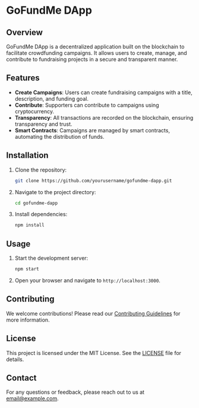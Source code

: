 # GoFundMe DApp

## Overview

GoFundMe DApp is a decentralized application built on the blockchain to facilitate crowdfunding campaigns. It allows users to create, manage, and contribute to fundraising projects in a secure and transparent manner.

## Features

- **Create Campaigns**: Users can create fundraising campaigns with a title, description, and funding goal.
- **Contribute**: Supporters can contribute to campaigns using cryptocurrency.
- **Transparency**: All transactions are recorded on the blockchain, ensuring transparency and trust.
- **Smart Contracts**: Campaigns are managed by smart contracts, automating the distribution of funds.

## Installation

1. Clone the repository:
   ```bash
   git clone https://github.com/yourusername/gofundme-dapp.git
   ```
2. Navigate to the project directory:
   ```bash
   cd gofundme-dapp
   ```
3. Install dependencies:
   ```bash
   npm install
   ```

## Usage

1. Start the development server:
   ```bash
   npm start
   ```
2. Open your browser and navigate to `http://localhost:3000`.

## Contributing

We welcome contributions! Please read our [Contributing Guidelines](CONTRIBUTING.md) for more information.

## License

This project is licensed under the MIT License. See the [LICENSE](LICENSE) file for details.

## Contact

For any questions or feedback, please reach out to us at [email@example.com](mailto:email@example.com).
